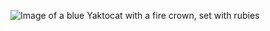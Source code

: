 ![Image of a blue Yaktocat with a fire crown, set with rubies](https://octodex.github.com/images/yaktocat.png)
